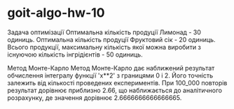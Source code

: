 # goit-algo-hw-10

Задача оптимізації
Оптимальна кількість продуції Лимонад - 30 одиниць. Оптимальна кількість продуції Фруктовий сік - 20 одиниць. 
Всього продукції, максимальну кількість якої можна виробити з існуючою кількість інгрідієнтів - 50 одиниць.

Метод Монте-Карло
Метод Монте-Карло дає наближений результат обчислення інтегралу функції 'x**2' з границями 0 і 2. 
Його точність залежить від кількості проведених експериментів. При 100_000 повторів результат дорівнює приблизно 2.66, 
що наближається до аналітичного розрахунку, де значення дорівнює 2.6666666666666665.